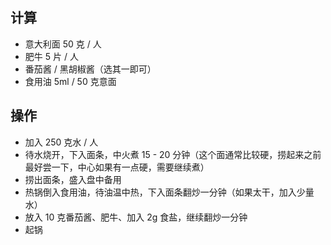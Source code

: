 ## 计算

- 意大利面 50 克 / 人
- 肥牛 5 片 / 人
- 番茄酱 / 黑胡椒酱（选其一即可）
- 食用油 5ml / 50 克意面

## 操作

- 加入 250 克水 / 人
- 待水烧开，下入面条，中火煮 15 - 20 分钟（这个面通常比较硬，捞起来之前最好尝一下，中心如果有一点硬，需要继续煮）
- 捞出面条，盛入盘中备用
- 热锅倒入食用油，待油温中热，下入面条翻炒一分钟（如果太干，加入少量水）
- 放入 10 克番茄酱、肥牛、加入 2g 食盐，继续翻炒一分钟
- 起锅

